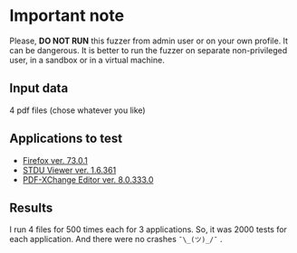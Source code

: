 # Important note

Please, **DO NOT RUN** this fuzzer from admin user or on your own profile. It can be dangerous. It is better to run the fuzzer on separate non-privileged user, in a sandbox or in a virtual machine.

## Input data

4 pdf files (chose whatever you like)

## Applications to test

- [Firefox ver. 73.0.1](https://www.mozilla.org/en-US/firefox/)
- [STDU Viewer ver. 1.6.361](http://stdutility.com/stduviewer.html)
- [PDF-XChange Editor ver. 8.0.333.0](https://www.tracker-software.com/product/pdf-xchange-editor)

## Results

I run 4 files for 500 times each for 3 applications. So, it was 2000 tests for each application. And there were no crashes `¯\_(ツ)_/¯` .